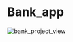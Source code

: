 # Bank_app

![bank_project_view](https://github.com/ibrohimmath/Bank_app/assets/113263072/5b088a4b-c39b-42bf-90b4-37e005b29337)
